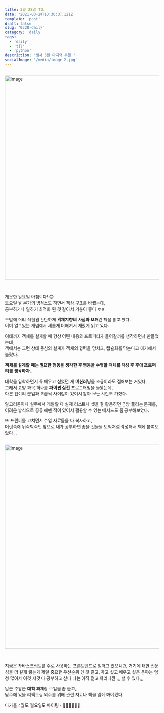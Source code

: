 ```yaml
---
title: 3월 28일 TIL
date: '2021-03-28T10:30:37.121Z'
template: 'post'
draft: false
slug: '0328-daily'
category: 'daily'
tags:
  - 'daily'
  - 'til'
  - 'python'
description: '벌써 3월 마지막 주말 '
socialImage: '/media/image-2.jpg'
---
```


<img width="665" style="margin-top: 1rem; margin-bottom: 2rem" alt="image" src="https://user-images.githubusercontent.com/71164350/112742029-d46a5600-8fc5-11eb-91ab-a13a2d139482.png">

개운한 일요일 아침이다! 😇  
토요일 날 본가의 방청소도 하면서 책상 구조를 바꿨는데,  
공부하기나 일하기 최적화 된 것 같아서 기분이 좋다 ㅎㅎ

주말에 머리 식힐겸 간단하게 **객체지향의 사실과 오해**란 책을 읽고 있다.  
이미 알고있는 개념에서 새롭게 더해져서 재밌게 읽고 있다.

여태까지 객체를 설계할 때 항상 어떤 내용의 프로퍼티가 들어갈까를 생각하면서 만들었는데,  
책에서는 그런 상태 중심의 설계가 객체의 협력을 망치고, 캡슐화를 막는다고 얘기해서 놀랐다.

**객체를 설계할 때는 필요한 행동을 생각한 후 행동을 수행할 객체를 작성 후 후에 프로퍼티를 생각하자..**

대학을 입학하면서 꼭 배우고 싶었던 게 **머신러닝**을 조금이라도 접해보는 거였다.  
그래서 교양 과목 하나를 **파이썬 실전** 프로그래밍을 들었는데,  
다른 언어의 문법과 조금씩 차이점이 있어서 알아 보는 시간도 가졌다.

알고리즘이나 실무에서 개발할 때 실제 리스트나 셋을 잘 활용하면 금방 풀리는 문제를,  
어려운 방식으로 끙끙 헤맨 적이 있어서 활용할 수 있는 메서드도 좀 공부해보았다.

또 프린터를 고치면서 수업 자료들을 다 복사하고,  
머릿속에 뒤죽박죽인 앞으로 내가 공부하면 좋을 것들을 토픽처럼 작성해서 벽에 붙여보았다 ..

<img width="665" style="margin-top: 1rem; margin-bottom: 2rem" alt="image" src="https://user-images.githubusercontent.com/71164350/112742027-c7e5fd80-8fc5-11eb-9109-7bb6a51b6155.png">

지금은 자바스크립트를 주로 사용하는 프론트엔드로 일하고 있으니깐, 거기에 대한 전문성을 더 깊게 쌓는게 제일 중요한 우선순위 인 것 같고,
하고 싶고 배우고 싶은 분야는 엄청 많아서 이것 저것 다 공부하고 싶다 나는 아직 젊고 어리니깐 ,,, 할 수 있다,,,

남은 주말은 **대학 과제**랑 수업을 좀 듣고,,  
담주에 있을 리팩토링 외주를 위해 관련 자료나 책을 읽어 봐야겠다.

다가올 4월도 월요일도 파이팅 - 🧡🧡🧡🧡🧡🧡
